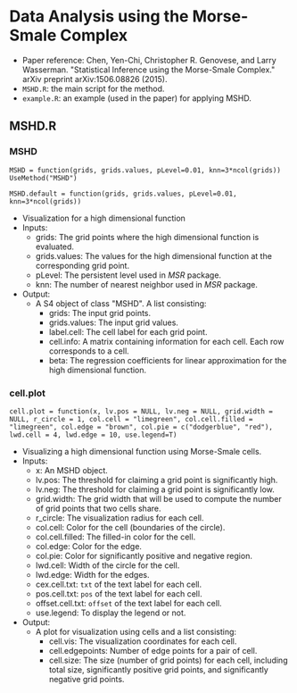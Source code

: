# Data Analysis using the Morse-Smale Complex
- Paper reference: Chen, Yen-Chi, Christopher R. Genovese, and Larry Wasserman. "Statistical Inference using the Morse-Smale Complex." arXiv preprint arXiv:1506.08826 (2015).
- `MSHD.R`: the main script for the method.
- `example.R`: an example (used in the paper) for applying MSHD.

## MSHD.R

### MSHD
`MSHD = function(grids, grids.values, pLevel=0.01, knn=3*ncol(grids)) UseMethod("MSHD")`

`MSHD.default = function(grids, grids.values, pLevel=0.01, knn=3*ncol(grids))`
- Visualization for a high dimensional function
- Inputs:
  - grids: The grid points where the high dimensional function is evaluated.
  - grids.values: The values for the high dimensional function at the corresponding grid point.
  - pLevel: The persistent level used in $MSR$ package.
  - knn: The number of nearest neighbor used in $MSR$ package.
- Output:
  - A S4 object of class "MSHD". A list consisting:
    - grids: The input grid points.
    - grids.values: The input grid values.
    - label.cell: The cell label for each grid point.
    - cell.info: A matrix containing information for each cell. Each row corresponds to a cell.
    - beta: The regression coefficients for linear approximation for the high dimensional function.

### cell.plot
`cell.plot = function(x, lv.pos = NULL, lv.neg = NULL, grid.width = NULL, r_circle = 1, col.cell = "limegreen", col.cell.filled = "limegreen", col.edge = "brown", col.pie = c("dodgerblue", "red"), lwd.cell = 4, lwd.edge = 10, use.legend=T)`
- Visualizing a high dimensional function using Morse-Smale cells.
- Inputs:
  - x: An MSHD object.
  - lv.pos: The threshold for claiming a grid point is significantly high.
  - lv.neg: The threshold for claiming a grid point is significantly low.
  - grid.width: The grid width that will be used to compute the number of grid points that two cells share.
  - r_circle: The visualization radius for each cell.
  - col.cell: Color for the cell (boundaries of the circle).
  - col.cell.filled: The filled-in color for the cell.
  - col.edge: Color for the edge.
  - col.pie: Color for significantly positive and negative region.
  - lwd.cell: Width of the circle for the cell.
  - lwd.edge: Width for the edges.
  - cex.cell.txt: `txt` of the text label for each cell.
  - pos.cell.txt: `pos` of the text label for each cell.
  - offset.cell.txt: `offset` of the text label for each cell.
  - use.legend: To display the legend or not.
- Output:
  - A plot for visualization using cells and a list consisting:
    - cell.vis: The visualization coordinates for each cell.
    - cell.edgepoints: Number of edge points for a pair of cell.
    - cell.size: The size (number of grid points) for each cell, including total size, significantly positive grid points, and significantly negative grid points.
